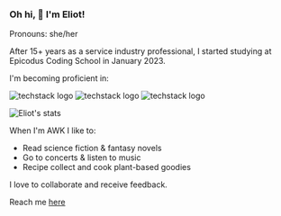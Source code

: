 ### Oh hi, 👋 I'm Eliot! 
Pronouns: she/her

After 15+ years as a service industry professional, I started studying at Epicodus Coding School in January 2023.

I'm becoming proficient in:

![techstack logo](https://readme-components.vercel.app/api?component=logo&logo=react&fill=B4864F)
![techstack logo](https://readme-components.vercel.app/api?component=logo&logo=CSharp&fill=B4864F)
![techstack logo](https://readme-components.vercel.app/api?component=logo&logo=JavaScript&fill=B4864F)


![Eliot's stats](https://github-readme-stats.vercel.app/api?username=elgrons&show_icons=true&theme=calm)

When I'm AWK I like to:
- Read science fiction & fantasy novels 
- Go to concerts & listen to music
- Recipe collect and cook plant-based goodies

I love to collaborate and receive feedback. 

Reach me [here](eliot.lauren@gmail.com)


<!--

Here are some ideas to get you started:

- 🔭 I’m currently working on ...
- 🌱 I’m currently learning ...
- 👯 I’m looking to collaborate on ...
- 🤔 I’m looking for help with ...
- 💬 Ask me about ...
- 📫 How to reach me: ...
- 😄 Pronouns: ...
- ⚡ Fun fact: ...
-->
